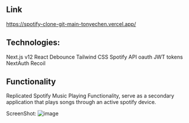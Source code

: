 Link
---
https://spotify-clone-git-main-tonyechen.vercel.app/

Technologies:
---
Next.js v12
React
Debounce
Tailwind CSS
Spotify API
oauth JWT
tokens
NextAuth
Recoil

Functionality
---
Replicated Spotify Music Playing Functionality, serve as a secondary application that plays songs through an active spotify device.

ScreenShot:
![image](https://user-images.githubusercontent.com/88166446/177025347-bda9a6d9-957e-4134-9ad5-38dc53a35dc1.png)
